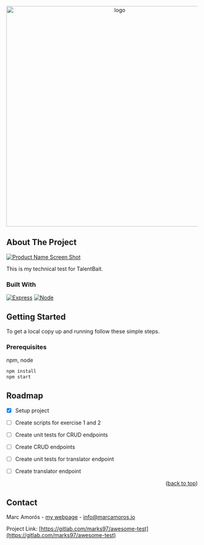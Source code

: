 <!-- PROJECT LOGO -->
<br />
<div align="center">
  <a>
    <img src="https://res.cloudinary.com/apideck/image/upload/v1629361285/marketplaces/ck8zpp2jb8j1u0b82q2wnrjx8/listings/ahvlr4sxqf0s4fp2zszx.png" alt="logo" width="582">
  </a>
</div>

<!-- ABOUT THE PROJECT -->
## About The Project

[![Product Name Screen Shot][product-screenshot]](https://example.com)

This is my technical test for TalentBait.

### Built With

[![Express][Express.com]][Express-url]
[![Node][Nodejs.org]][Nodejs-url]

<!-- GETTING STARTED -->
## Getting Started

To get a local copy up and running follow these simple steps.

### Prerequisites

npm, node
  ```sh
  npm install
  npm start
  ```


<!-- ROADMAP -->
## Roadmap

- [x] Setup project
- [ ] Create scripts for exercise 1 and 2
- [ ] Create unit tests for CRUD endpoints 
- [ ] Create CRUD endpoints 
- [ ] Create unit tests for translator endpoint
- [ ] Create translator endpoint


<p align="right">(<a href="#readme-top">back to top</a>)</p>


<!-- CONTACT -->
## Contact

Marc Amorós - [my webpage](https://marcamoros.io) - info@marcamoros.io

Project Link: [https://gitlab.com/marks97/awesome-test](https://gitlab.com/marks97/awesome-test)

<!-- MARKDOWN LINKS & IMAGES -->
<!-- https://www.markdownguide.org/basic-syntax/#reference-style-links -->
[product-screenshot]: images/screenshot.png
[Nodejs.org]: https://img.shields.io/badge/Node.js-43853D?style=for-the-badge&logo=node.js&logoColor=white
[Nodejs-url]: https://nodejs.org
[Express.com]: https://img.shields.io/badge/Express.js-404D59?style=for-the-badge
[Express-url]: https://expressjs.com

